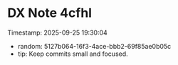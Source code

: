 ﻿# DX Note 4cfhl
Timestamp: 2025-09-25 19:30:04

- random: 5127b064-16f3-4ace-bbb2-69f85ae0b05c
- tip: Keep commits small and focused.
